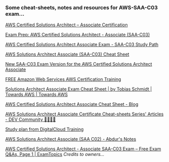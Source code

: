 ### Some cheat-sheets, notes and resources for AWS-SAA-C03 exam...

[AWS Certified Solutions Architect – Associate Certification](https://aws.amazon.com/certification/certified-solutions-architect-associate/)

[Exam Prep: AWS Certified Solutions Architect - Associate (SAA-C03)](https://explore.skillbuilder.aws/learn/course/external/view/elearning/14760/exam-prep-aws-certified-solutions-architect-associate-saa-c03)

[AWS Certified Solutions Architect Associate Exam - SAA-C03 Study Path](https://tutorialsdojo.com/aws-certified-solutions-architect-associate-saa-c03/)

[AWS Solutions Architect Associate (SAA-C03) Cheat Sheet](https://www.stellexgroup.com/blog/aws-solutions-architect-associate-saa-c03-cheat-sheet)

[New SAA-C03 Exam Version for the AWS Certified Solutions Architect Associate](https://www.linkedin.com/pulse/new-saa-c03-exam-version-aws-certified-solutions-architect-neal-davis-1f)

[FREE Amazon Web Services AWS Certification Training](https://digitalcloud.training/free-aws-certification-training/)

[Solutions Architect Associate Exam Cheat Sheet | by Tobias Schmidt | Towards AWS | Towards AWS](https://towardsaws.com/solutions-architect-associate-exam-cheat-sheet-saa-c02-1d22b798d9ac)

[AWS Certified Solutions Architect Associate Cheat Sheet - Blog](https://www.testpreptraining.com/blog/aws-certified-solutions-architect-associate-cheat-sheet/)

[AWS Solutions Architect Associate Certificate Cheat-sheets Series&#39; Articles - DEV Community 👩‍💻👨‍💻](https://dev.to/dvddpl/series/19869)

[Study plan from DigitalCloud Training](https://github.com/r1skkam/Some-cheatsheets-notes-and-resources-for-AWS-SAA-C03-exam/blob/main/AWS%2BSolutions%2BArchitect%2BAssociate%2BStudy%2BPlan.pdf)

[AWS Solutions Architect Associate (SAA C02) - Abdur's Notes](https://notes.arkalim.org/notes/aws%20solutions%20architect%20associate/aws%20solutions%20architect%20associate%20(saa-c02)/)

[AWS Certified Solutions Architect - Associate SAA-C03 Exam – Free Exam Q&amp;As, Page 1 | ExamTopics](https://www.examtopics.com/exams/amazon/aws-certified-solutions-architect-associate-saa-c03/view/)
*Credits to owners...*
